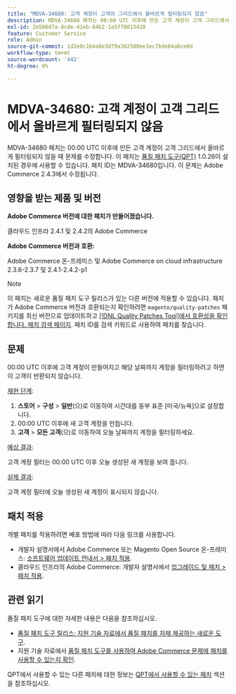 ```yaml
---
title: "MDVA-34680: 고객 계정이 고객의 그리드에서 올바르게 필터링되지 않음"
description: MDVA-34680 패치는 00:00 UTC 이후에 만든 고객 계정이 고객 그리드에서 올바르게 필터링되지 않을 때 문제를 수정합니다. 이 패치는 [Quality Patches Tool (QPT)](/help/announcements/adobe-commerce-announcements/magento-quality-patches-released-new-tool-to-self-serve-quality-patches.md) 1.0.26이 설치된 경우 사용할 수 있습니다. 패치 ID는 MDVA-34680입니다. 이 문제는 Adobe Commerce 2.4.3에서 수정됩니다.
exl-id: 2e506d7a-8cde-41eb-84b2-1a5ff8015428
feature: Customer Service
role: Admin
source-git-commit: 1d2e0c1b4a8e3d79a362500ee3ec7bde84a6ce0d
workflow-type: tm+mt
source-wordcount: '442'
ht-degree: 0%

---
```


# MDVA-34680: 고객 계정이 고객 그리드에서 올바르게 필터링되지 않음

MDVA-34680 패치는 00:00 UTC 이후에 만든 고객 계정이 고객 그리드에서 올바르게 필터링되지 않을 때 문제를 수정합니다. 이 패치는 [품질 패치 도구(QPT)](/help/announcements/adobe-commerce-announcements/magento-quality-patches-released-new-tool-to-self-serve-quality-patches.md) 1.0.26이 설치된 경우에 사용할 수 있습니다. 패치 ID는 MDVA-34680입니다. 이 문제는 Adobe Commerce 2.4.3에서 수정됩니다.

## 영향을 받는 제품 및 버전

**Adobe Commerce 버전에 대한 패치가 만들어졌습니다.**

클라우드 인프라 2.4.1 및 2.4.2의 Adobe Commerce

**Adobe Commerce 버전과 호환:**

Adobe Commerce 온-프레미스 및 Adobe Commerce on cloud infrastructure 2.3.6-2.3.7 및 2.4.1-2.4.2-p1

>[!NOTE]
>
>이 패치는 새로운 품질 패치 도구 릴리스가 있는 다른 버전에 적용할 수 있습니다. 패치가 Adobe Commerce 버전과 호환되는지 확인하려면 `magento/quality-patches` 패키지를 최신 버전으로 업데이트하고 [[!DNL Quality Patches Tool]에서 호환성을 확인합니다. 패치 검색 페이지](https://devdocs.magento.com/quality-patches/tool.html#patch-grid). 패치 ID를 검색 키워드로 사용하여 패치를 찾습니다.

## 문제

00:00 UTC 이후에 고객 계정이 만들어지고 해당 날짜까지 계정을 필터링하려고 하면 이 고객이 반환되지 않습니다.

<u>재현 단계</u>:

1. **스토어** > **구성** > **일반**(으)로 이동하여 시간대를 동부 표준 [미국/뉴욕]으로 설정합니다.
1. 00:00 UTC 이후에 새 고객 계정을 만듭니다.
1. **고객** > **모든 고객**(으)로 이동하여 오늘 날짜까지 계정을 필터링하세요.

<u>예상 결과</u>:

고객 계정 필터는 00:00 UTC 이후 오늘 생성된 새 계정을 보여 줍니다.

<u>실제 결과</u>:

고객 계정 필터에 오늘 생성된 새 계정이 표시되지 않습니다.

## 패치 적용

개별 패치를 적용하려면 배포 방법에 따라 다음 링크를 사용합니다.

* 개발자 설명서에서 Adobe Commerce 또는 Magento Open Source 온-프레미스: [소프트웨어 업데이트 안내서 > 패치 적용](https://devdocs.magento.com/guides/v2.4/comp-mgr/patching/mqp.html).
* 클라우드 인프라의 Adobe Commerce: 개발자 설명서에서 [업그레이드 및 패치 > 패치 적용](https://devdocs.magento.com/cloud/project/project-patch.html).

## 관련 읽기

품질 패치 도구에 대한 자세한 내용은 다음을 참조하십시오.

* [품질 패치 도구 릴리스: 지원 기술 자료에서 품질 패치를 자체 제공하는 새로운 도구](/help/announcements/adobe-commerce-announcements/magento-quality-patches-released-new-tool-to-self-serve-quality-patches.md).
* 지원 기술 자료에서 [품질 패치 도구를 사용하여 Adobe Commerce 문제에 패치를 사용할 수 있는지 확인](/help/support-tools/patches-available-in-qpt-tool/check-patch-for-magento-issue-with-magento-quality-patches.md).

QPT에서 사용할 수 있는 다른 패치에 대한 정보는 [QPT에서 사용할 수 있는 패치](https://support.magento.com/hc/en-us/sections/360010506631-Patches-available-in-MQP-tool-) 섹션을 참조하십시오.
